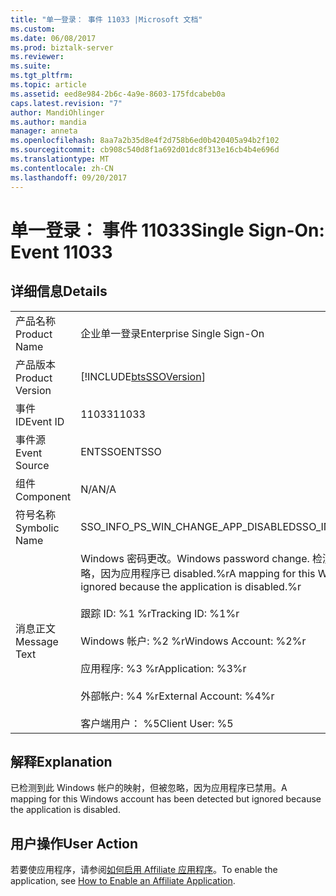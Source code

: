 ```yaml
---
title: "单一登录： 事件 11033 |Microsoft 文档"
ms.custom: 
ms.date: 06/08/2017
ms.prod: biztalk-server
ms.reviewer: 
ms.suite: 
ms.tgt_pltfrm: 
ms.topic: article
ms.assetid: eed8e984-2b6c-4a9e-8603-175fdcabeb0a
caps.latest.revision: "7"
author: MandiOhlinger
ms.author: mandia
manager: anneta
ms.openlocfilehash: 8aa7a2b35d8e4f2d758b6ed0b420405a94b2f102
ms.sourcegitcommit: cb908c540d8f1a692d01dc8f313e16cb4b4e696d
ms.translationtype: MT
ms.contentlocale: zh-CN
ms.lasthandoff: 09/20/2017
---
```

# <a name="single-sign-on-event-11033"></a><span data-ttu-id="1005b-102">单一登录： 事件 11033</span><span class="sxs-lookup"><span data-stu-id="1005b-102">Single Sign-On: Event 11033</span></span>
## <a name="details"></a><span data-ttu-id="1005b-103">详细信息</span><span class="sxs-lookup"><span data-stu-id="1005b-103">Details</span></span>  
  
|||  
|-|-|  
|<span data-ttu-id="1005b-104">产品名称</span><span class="sxs-lookup"><span data-stu-id="1005b-104">Product Name</span></span>|<span data-ttu-id="1005b-105">企业单一登录</span><span class="sxs-lookup"><span data-stu-id="1005b-105">Enterprise Single Sign-On</span></span>|  
|<span data-ttu-id="1005b-106">产品版本</span><span class="sxs-lookup"><span data-stu-id="1005b-106">Product Version</span></span>|[!INCLUDE[btsSSOVersion](../includes/btsssoversion-md.md)]|  
|<span data-ttu-id="1005b-107">事件 ID</span><span class="sxs-lookup"><span data-stu-id="1005b-107">Event ID</span></span>|<span data-ttu-id="1005b-108">11033</span><span class="sxs-lookup"><span data-stu-id="1005b-108">11033</span></span>|  
|<span data-ttu-id="1005b-109">事件源</span><span class="sxs-lookup"><span data-stu-id="1005b-109">Event Source</span></span>|<span data-ttu-id="1005b-110">ENTSSO</span><span class="sxs-lookup"><span data-stu-id="1005b-110">ENTSSO</span></span>|  
|<span data-ttu-id="1005b-111">组件</span><span class="sxs-lookup"><span data-stu-id="1005b-111">Component</span></span>|<span data-ttu-id="1005b-112">N/A</span><span class="sxs-lookup"><span data-stu-id="1005b-112">N/A</span></span>|  
|<span data-ttu-id="1005b-113">符号名称</span><span class="sxs-lookup"><span data-stu-id="1005b-113">Symbolic Name</span></span>|<span data-ttu-id="1005b-114">SSO_INFO_PS_WIN_CHANGE_APP_DISABLED</span><span class="sxs-lookup"><span data-stu-id="1005b-114">SSO_INFO_PS_WIN_CHANGE_APP_DISABLED</span></span>|  
|<span data-ttu-id="1005b-115">消息正文</span><span class="sxs-lookup"><span data-stu-id="1005b-115">Message Text</span></span>|<span data-ttu-id="1005b-116">Windows 密码更改。</span><span class="sxs-lookup"><span data-stu-id="1005b-116">Windows password change.</span></span> <span data-ttu-id="1005b-117">检测到此 Windows 帐户的映射但将其忽略，因为应用程序已 disabled.%r</span><span class="sxs-lookup"><span data-stu-id="1005b-117">A mapping for this Windows account has been detected but ignored because the application is disabled.%r</span></span><br /><br /> <span data-ttu-id="1005b-118">跟踪 ID: %1 %r</span><span class="sxs-lookup"><span data-stu-id="1005b-118">Tracking ID: %1%r</span></span><br /><br /> <span data-ttu-id="1005b-119">Windows 帐户: %2 %r</span><span class="sxs-lookup"><span data-stu-id="1005b-119">Windows Account: %2%r</span></span><br /><br /> <span data-ttu-id="1005b-120">应用程序: %3 %r</span><span class="sxs-lookup"><span data-stu-id="1005b-120">Application: %3%r</span></span><br /><br /> <span data-ttu-id="1005b-121">外部帐户: %4 %r</span><span class="sxs-lookup"><span data-stu-id="1005b-121">External Account: %4%r</span></span><br /><br /> <span data-ttu-id="1005b-122">客户端用户： %5</span><span class="sxs-lookup"><span data-stu-id="1005b-122">Client User: %5</span></span>|  
  
## <a name="explanation"></a><span data-ttu-id="1005b-123">解释</span><span class="sxs-lookup"><span data-stu-id="1005b-123">Explanation</span></span>  
 <span data-ttu-id="1005b-124">已检测到此 Windows 帐户的映射，但被忽略，因为应用程序已禁用。</span><span class="sxs-lookup"><span data-stu-id="1005b-124">A mapping for this Windows account has been detected but ignored because the application is disabled.</span></span>  
  
## <a name="user-action"></a><span data-ttu-id="1005b-125">用户操作</span><span class="sxs-lookup"><span data-stu-id="1005b-125">User Action</span></span>  
 <span data-ttu-id="1005b-126">若要使应用程序，请参阅[如何启用 Affiliate 应用程序](../core/how-to-enable-an-affiliate-application.md)。</span><span class="sxs-lookup"><span data-stu-id="1005b-126">To enable the application, see [How to Enable an Affiliate Application](../core/how-to-enable-an-affiliate-application.md).</span></span>